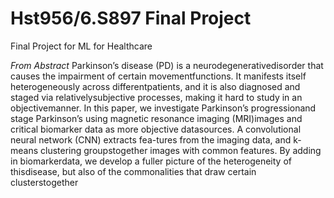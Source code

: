# Hst956/6.S897 Final Project

Final Project for ML for Healthcare

*From Abstract* 
Parkinson’s disease (PD) is a neurodegenerativedisorder that causes the impairment of certain movementfunctions. It manifests itself heterogeneously across differentpatients, and it is also diagnosed and staged via relativelysubjective processes, making it hard to study in an objectivemanner. In this paper, we investigate Parkinson’s progressionand stage Parkinson’s using magnetic resonance imaging (MRI)images and critical biomarker data as more objective datasources. A convolutional neural network (CNN) extracts fea-tures from the imaging data, and k-means clustering groupstogether images with common features. By adding in biomarkerdata, we develop a fuller picture of the heterogeneity of thisdisease, but also of the commonalities that draw certain clusterstogether
